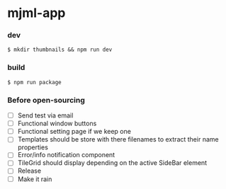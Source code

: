 # mjml-app

### dev

```
$ mkdir thumbnails && npm run dev
```

### build

```
$ npm run package
```

### Before open-sourcing

 - [ ] Send test via email
 - [ ] Functional window buttons
 - [ ] Functional setting page if we keep one
 - [ ] Templates should be store with there filenames to extract their name properties
 - [ ] Error/info notification component
 - [ ] TileGrid should display depending on the active SideBar element
 - [ ] Release
 - [ ] Make it rain

